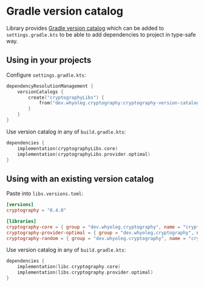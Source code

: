 # Gradle version catalog

Library provides [Gradle version catalog](https://docs.gradle.org/current/userguide/platforms.html#sec:importing-published-catalog)
which can be added to `settings.gradle.kts` to be able to add dependencies to project in type-safe way.

## Using in your projects

Configure `settings.gradle.kts`:

```kotlin
dependencyResolutionManagement {
    versionCatalogs {
        create("cryptographyLibs") {
            from("dev.whyoleg.cryptography:cryptography-version-catalog:0.4.0")
        }
    }
}
```

Use version catalog in any of `build.gradle.kts`:

```kotlin
dependencies {
    implementation(cryptographyLibs.core)
    implementation(cryptographyLibs.provider.optimal)
}
```

## Using with an existing version catalog

Paste into `libs.versions.toml`:

```toml
[versions]
cryptography = "0.4.0"

[libraries]
cryptography-core = { group = "dev.whyoleg.cryptography", name = "cryptography-core", version.ref = "cryptography" }
cryptography-provider-optimal = { group = "dev.whyoleg.cryptography", name = "cryptography-provider-optimal", version.ref = "cryptography" }
cryptography-random = { group = "dev.whyoleg.cryptography", name = "cryptography-random", version.ref = "cryptography" }
```

Use version catalog in any of `build.gradle.kts`:

```kotlin
dependencies {
    implementation(libc.cryptography.core)
    implementation(libs.cryptography.provider.optimal)
}
```
